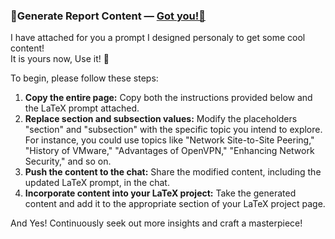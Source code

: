 ###  🦾Generate Report Content — [Got you!🦾](https://github.com/yaya2devops/bachelor-guide/blob/e677924dc12622fb017754e2dfe75d15bdea8038/docs/images/InternsAssets/gen-latex-prompt.pdf)

I have attached for you a prompt I designed personaly to get some cool content! <br> It is yours now, Use it! 🧠

To begin, please follow these steps:

1. **Copy the entire page:** Copy both the instructions provided below and the LaTeX prompt attached.
2. **Replace section and subsection values:** Modify the placeholders "section" and "subsection" with the specific topic you intend to explore. For instance, you could use topics like "Network Site-to-Site Peering," "History of VMware," "Advantages of OpenVPN," "Enhancing Network Security," and so on.
3. **Push the content to the chat:** Share the modified content, including the updated LaTeX prompt, in the chat.
4. **Incorporate content into your LaTeX project:** Take the generated content and add it to the appropriate section of your LaTeX project page.


And Yes! Continuously seek out more insights and craft a masterpiece!
